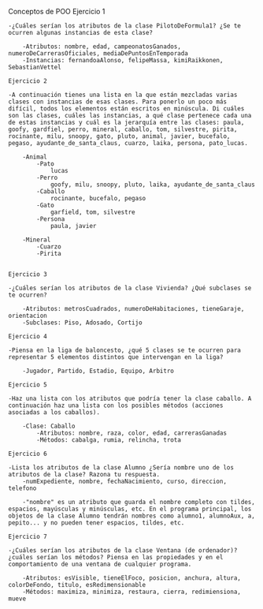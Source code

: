 Conceptos de POO
    Ejercicio 1

    -¿Cuáles serían los atributos de la clase PilotoDeFormula1? ¿Se te ocurren algunas instancias de esta clase?

        -Atributos: nombre, edad, campeonatosGanados, numeroDeCarrerasOficiales, mediaDePuntosEnTemporada
        -Instancias: fernandoaAlonso, felipeMassa, kimiRaikkonen, SebastianVettel

    Ejercicio 2

    -A continuación tienes una lista en la que están mezcladas varias clases con instancias de esas clases. Para ponerlo un poco más difícil, todos los elementos están escritos en minúscula. Di cuáles son las clases, cuáles las instancias, a qué clase pertenece cada una de estas instancias y cuál es la jerarquía entre las clases: paula, goofy, gardfiel, perro, mineral, caballo, tom, silvestre, pirita, rocinante, milu, snoopy, gato, pluto, animal, javier, bucefalo, pegaso, ayudante_de_santa_claus, cuarzo, laika, persona, pato_lucas.

        -Animal
            -Pato
                lucas
            -Perro
                goofy, milu, snoopy, pluto, laika, ayudante_de_santa_claus
            -Caballo
                rocinante, bucefalo, pegaso
            -Gato
                garfield, tom, silvestre
            -Persona
                paula, javier

        -Mineral
            -Cuarzo
            -Pirita
        

    Ejercicio 3

    -¿Cuáles serían los atributos de la clase Vivienda? ¿Qué subclases se te ocurren?

        -Atributos: metrosCuadrados, numeroDeHabitaciones, tieneGaraje, orientacion
        -Subclases: Piso, Adosado, Cortijo

    Ejercicio 4

    -Piensa en la liga de baloncesto, ¿qué 5 clases se te ocurren para representar 5 elementos distintos que intervengan en la liga?

        -Jugador, Partido, Estadio, Equipo, Arbitro

    Ejercicio 5

    -Haz una lista con los atributos que podría tener la clase caballo. A continuación haz una lista con los posibles métodos (acciones asociadas a los caballos).

        -Clase: Caballo
            -Atributos: nombre, raza, color, edad, carrerasGanadas
            -Métodos: cabalga, rumia, relincha, trota

    Ejercicio 6

    -Lista los atributos de la clase Alumno ¿Sería nombre uno de los atributos de la clase? Razona tu respuesta.
        -numExpediente, nombre, fechaNacimiento, curso, direccion, telefono

        -"nombre" es un atributo que guarda el nombre completo con tildes, espacios, mayúsculas y minúsculas, etc. En el programa principal, los objetos de la clase Alumno tendrán nombres como alumno1, alumnoAux, a, pepito... y no pueden tener espacios, tildes, etc.

    Ejercicio 7

    -¿Cuáles serían los atributos de la clase Ventana (de ordenador)? ¿cuáles serían los métodos? Piensa en las propiedades y en el comportamiento de una ventana de cualquier programa.

        -Atributos: esVisible, tieneElFoco, posicion, anchura, altura, colorDeFondo, titulo, esRedimensionable
        -Métodos: maximiza, minimiza, restaura, cierra, redimiensiona, mueve